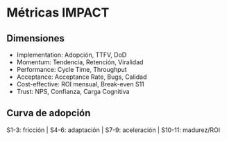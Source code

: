 # Métricas IMPACT

## Dimensiones
- Implementation: Adopción, TTFV, DoD
- Momentum: Tendencia, Retención, Viralidad
- Performance: Cycle Time, Throughput
- Acceptance: Acceptance Rate, Bugs, Calidad
- Cost-effective: ROI mensual, Break-even S11
- Trust: NPS, Confianza, Carga Cognitiva

## Curva de adopción
S1-3: fricción | S4-6: adaptación | S7-9: aceleración | S10-11: madurez/ROI
